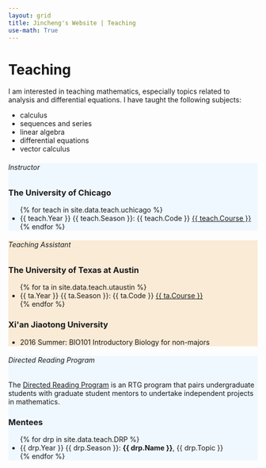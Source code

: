 ```yaml
---
layout: grid
title: Jincheng's Website | Teaching
use-math: True
---
```


<div class="content" markdown="1">

# Teaching

I am interested in teaching mathematics, especially topics related to analysis and differential equations. I have taught the following subjects:

* calculus
* sequences and series
* linear algebra
* differential equations
* vector calculus

</div>


<div style="background-color:aliceblue">
<div class="content" markdown="1">

###### Instructor 

### The University of Chicago

<ul>
{% for teach in site.data.teach.uchicago %}
<li> {{ teach.Year }} {{ teach.Season }}: {{ teach.Code }} <a href="{{ teach.Link }}">{{ teach.Course }}</a></li>
{% endfor %}
</ul>

</div>
</div>

<div style="background-color:antiquewhite">
<div class="content" markdown="1">

###### Teaching Assistant

### The University of Texas at Austin

<ul>
{% for ta in site.data.teach.utaustin %}
<li> {{ ta.Year }} {{ ta.Season }}: {{ ta.Code }} <a href="{{ ta.Link }}">{{ ta.Course }}</a></li>
{% endfor %}
</ul>

### Xi'an Jiaotong University

- 2016 Summer: BIO101 Introductory Biology for non-majors

</div>
</div>

<div style="background-color:aliceblue">
<div class="content" markdown="1">

###### Directed Reading Program

The [Directed Reading Program](https://web.ma.utexas.edu/users/drp/about.html) is an RTG program that pairs undergraduate students with graduate student mentors to undertake independent projects in mathematics. 

### Mentees

<ul>
{% for drp in site.data.teach.DRP %}
<li> {{ drp.Year }} {{ drp.Season }}: <b>{{ drp.Name }}</b>, {{ drp.Topic }}</li>
{% endfor %}
</ul>

</div>
</div>